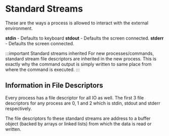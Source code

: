# Standard Streams

These are the ways a process is allowed to interact with the external environment.

**stdin** - Defaults to keyboard
**stdout** - Defaults the screen connected.
**stderr** - Defaults the screen connected.

:::important Standard streams inherited
For new processes/commands, standard stream file descriptors are inherited in the new process.
This is exactly why the command output is simply written to same place from where the command is executed.
:::

## Information in File Descriptors

Every process has a file descriptor for all IO as well.
The first 3 file descriptors for any process are 0, 1 and 2 which is stdin, stdout and stderr respectively.

The file descriptors fo these standard streams are address to a buffer object
(backed by arrays or linked lists) from which the data is read or written.
